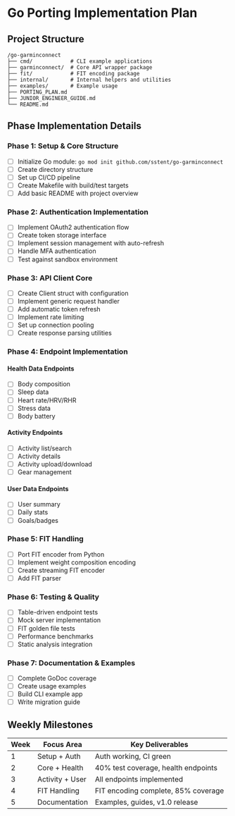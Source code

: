 # Go Porting Implementation Plan

## Project Structure
```text
/go-garminconnect
├── cmd/            # CLI example applications
├── garminconnect/  # Core API wrapper package
├── fit/            # FIT encoding package
├── internal/       # Internal helpers and utilities
├── examples/       # Example usage
├── PORTING_PLAN.md
├── JUNIOR_ENGINEER_GUIDE.md
└── README.md
```

## Phase Implementation Details

### Phase 1: Setup & Core Structure
- [ ] Initialize Go module: `go mod init github.com/sstent/go-garminconnect`
- [ ] Create directory structure
- [ ] Set up CI/CD pipeline
- [ ] Create Makefile with build/test targets
- [ ] Add basic README with project overview

### Phase 2: Authentication Implementation
- [ ] Implement OAuth2 authentication flow
- [ ] Create token storage interface
- [ ] Implement session management with auto-refresh
- [ ] Handle MFA authentication
- [ ] Test against sandbox environment

### Phase 3: API Client Core
- [ ] Create Client struct with configuration
- [ ] Implement generic request handler
- [ ] Add automatic token refresh
- [ ] Implement rate limiting
- [ ] Set up connection pooling
- [ ] Create response parsing utilities

### Phase 4: Endpoint Implementation
#### Health Data Endpoints
- [ ] Body composition
- [ ] Sleep data
- [ ] Heart rate/HRV/RHR
- [ ] Stress data
- [ ] Body battery

#### Activity Endpoints
- [ ] Activity list/search
- [ ] Activity details
- [ ] Activity upload/download
- [ ] Gear management

#### User Data Endpoints
- [ ] User summary
- [ ] Daily stats
- [ ] Goals/badges

### Phase 5: FIT Handling
- [ ] Port FIT encoder from Python
- [ ] Implement weight composition encoding
- [ ] Create streaming FIT encoder
- [ ] Add FIT parser

### Phase 6: Testing & Quality
- [ ] Table-driven endpoint tests
- [ ] Mock server implementation
- [ ] FIT golden file tests
- [ ] Performance benchmarks
- [ ] Static analysis integration

### Phase 7: Documentation & Examples
- [ ] Complete GoDoc coverage
- [ ] Create usage examples
- [ ] Build CLI example app
- [ ] Write migration guide

## Weekly Milestones
| Week | Focus Area | Key Deliverables |
|------|------------|------------------|
| 1 | Setup + Auth | Auth working, CI green |
| 2 | Core + Health | 40% test coverage, health endpoints |
| 3 | Activity + User | All endpoints implemented |
| 4 | FIT Handling | FIT encoding complete, 85% coverage |
| 5 | Documentation | Examples, guides, v1.0 release |
